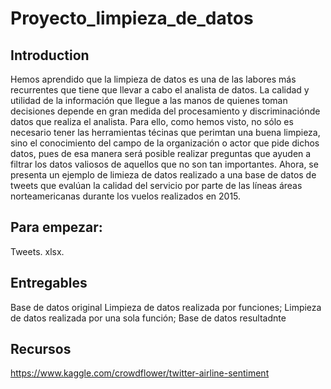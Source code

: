 
# Proyecto_limpieza_de_datos

## Introduction
Hemos aprendido que la limpieza de datos es una de las labores más recurrentes que tiene que llevar a cabo el analista de datos. La calidad y utilidad de la información que llegue a las manos de quienes toman decisiones depende en gran medida del procesamiento y discriminaciónde datos que realiza el analista. Para ello, como hemos visto, no sólo es necesario tener las herramientas técinas que perimtan una buena limpieza, sino el conocimiento del campo de la organización o actor que pide dichos datos, pues de esa manera será posible realizar preguntas que ayuden a filtrar los datos valiosos de aquellos que no son tan importantes. Ahora, se presenta un ejemplo de limieza de datos realizado a una base de datos de tweets que evalúan la calidad del servicio por parte de las líneas áreas norteamericanas durante los vuelos realizados en 2015.

## Para empezar:
Tweets. xlsx.

## Entregables
Base de datos original Limpieza de datos realizada por funciones; Limpieza de datos realizada por una sola función; Base de datos resultadnte

## Recursos
https://www.kaggle.com/crowdflower/twitter-airline-sentiment
